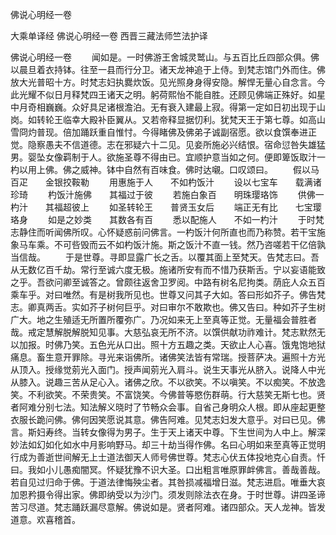佛说心明经一卷


大乘单译经
佛说心明经一卷
西晋三藏法师竺法护译
　

佛说心明经一卷
　　闻如是。一时佛游王舍城灵鹫山。与五百比丘四部众俱。佛以晨旦着衣持钵。往至一县而行分卫。诸天龙神追于上侍。到梵志馆门外而住。佛放大光普昭十方。时梵志妇执爨炊饭。见光照身身得安隐。解悍无量心自念言。今此光耀不似日月释梵四王诸天之明。躬荷熙怡不能自胜。还顾见佛端正殊好。如星中月奇相巍巍。众好具足诸根澹泊。无有衰入建最上寂。得第一定如日初出现于山岗。如转轮王临幸大殿补臣翼从。又若帝释显据忉利。犹梵天王于第七尊。如高山雪冏灼普现。倍加踊跃重自惟忖。今得睹佛及佛弟子诚副宿愿。欲以食馔奉进正觉。隐察愚夫不信道德。志在邪疑六十二见。见妾所施必兴结恨。宿命愆咎失雄猛男。婴坠女像羁制于人。欲施圣尊不得由已。宜顺护意当如之何。便即箄饭取汁一杓以用上佛。佛之威神。钵中自然有百味食。佛时达嚫。口叹颂曰。
　　假以马百疋　　金银挍鞍勒
　　用惠施于人　　不如杓饭汁
　　设以七宝车　　载满诸珍琦
　　杓饭汁施佛　　其福过于彼
　　若施白象百　　明珠璎珞饰
　　供佛一杓汁　　其福超彼上
　　如圣转轮王　　普贤玉女后
　　端正无有比　　七宝璎珞身
　　如是之妙类　　其数各有百
　　悉以配施人　　不如一杓汁
　　于时梵志静住而听闻佛所叹。心怀疑惑前问佛言。一杓饭汁何所直也而乃称赞。若干宝施象马车乘。不可呰毁而云不如杓饭汁施。斯之饭汁不直一钱。然乃咨嗟若干亿倍孰当信哉。
　　于是世尊。寻即显露广长之舌。以覆其面上至梵天。告梵志曰。吾从无数亿百千劫。常行至诚六度无极。施诸所安有而不惜乃获斯舌。宁以妄语能致之乎。吾欲问卿至诚答之。曾颇往返舍卫罗阅。中路有树名尼拘类。荫庇人众五百乘车乎。对曰唯然。有是树我所见也。世尊又问其子大如。答曰形如芥子。佛告梵志。卿真两舌。实如芥子树何巨乎。对曰审尔不敢欺也。佛又告曰。种如芥子生树广大。地之生殖适无所置所覆弥广。乃况如来无上至真等正觉。无量福会普胜者哉。戒定慧解脱解脱知见事。大慈弘哀无所不济。以馔供献功祚难计。梵志默然无以加报。时佛乃笑。五色光从口出。照十方五趣之类。天欲止人心喜。饿鬼饱地狱痛息。畜生意开罪除。寻光来诣佛所。诸佛笑法皆有常瑞。授菩萨决。遍照十方光从顶入。授缘觉莂光入面门。授声闻莂光入肩斗。说生天事光从脐入。说降人中光从膝入。说趣三苦从足心入。诸佛之欣。不以欲笑。不以嗔笑。不以痴笑。不放逸笑。不利欲笑。不荣贵笑。不富饶笑。今佛普等愍伤群萌。行大慈笑无斯七也。贤者阿难分别七法。知法解义晓时了节畅众会事。自省己身明众人根。即从座起更整衣服长跪问佛。佛何因笑愿说其意。佛告阿难。见梵志妇发大意乎。对曰已见。佛言。斯妇寿终。当转女像得为男子。生于天上诸天中尊。下生世间为人中上。解深妙法如幻如化如水中月影响野马。却三十劫当得作佛。名曰心明如来至真等正觉明行成为善逝世间解无上士道法御天人师号佛世尊。梵志心伏五体投地克心自责。忏曰。我如小儿愚痴闇冥。怀疑犹豫不识大圣。口出粗言唯原罪衅佛言。善哉善哉。若自见过归命于佛。于道法律悔殃尘者。其咎损减福增日滋。梵志进启。唯垂大哀加恩矜摄令得出家。佛即纳受以为沙门。须发则除法衣在身。于时世尊。讲四圣谛苦习尽道。梵志踊跃漏尽意解。佛说如是。贤者阿难。诸四部众。天人龙神。皆发道意。欢喜稽首。

